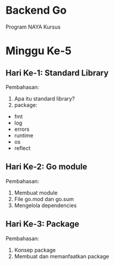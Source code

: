 # Backend Go
Program NAYA Kursus

# Minggu Ke-5

## Hari Ke-1: Standard Library
Pembahasan:
1. Apa itu standard library?
2. package:
  * fmt
  * log
  * errors
  * runtime
  * os
  * reflect

## Hari Ke-2: Go module
Pembahasan:
1. Membuat module
2. File go.mod dan go.sum
3. Mengelola dependencies

## Hari Ke-3: Package
Pembahasan:
1. Konsep package
2. Membuat dan memanfaatkan package

